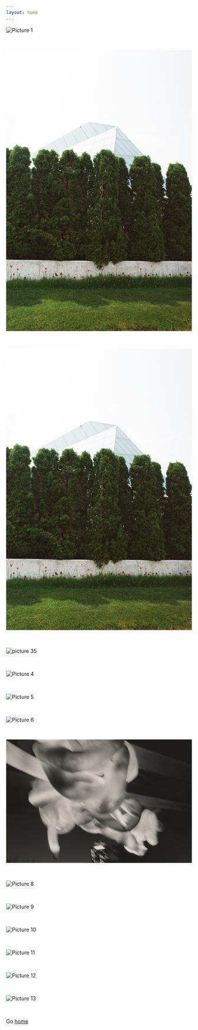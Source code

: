 ```yaml
---
layout: home
---
```


![Picture 1](./picture1.jpg)

&nbsp;

![Picture 2](./picture2.jpg)

&nbsp;

![Picture 3](./picture3.jpg)

&nbsp;

![picture 35](./picture35.jpg)

&nbsp;

![Picture 4](./picture4.jpg)

&nbsp;

![Picture 5](./picture5.jpg)

&nbsp;

![Picture 6](./picture6.jpg)

&nbsp;

![Picture 7](./picture7.jpg)

&nbsp;

![Picture 8](./picture8.jpg)

&nbsp;

![Picture 9](./picture9.jpg)

&nbsp;

![Picture 10](./picture10.jpg)

&nbsp;

![Picture 11](./picture11.jpg)

&nbsp;

![Picture 12](./picture12.jpg)

&nbsp;

![Picture 13](./picture13.jpg)

&nbsp;

<centre>Go [home](index.md)</centre>
